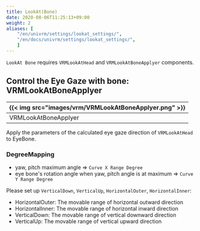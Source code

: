 ```yaml
---
title: LookAt(Bone)
date: 2020-08-06T11:25:13+09:00
weight: 2
aliases: [
    "/en/univrm/settings/lookat_settings/",
    "/en/docs/univrm/settings/lookat_settings/",
    ]
---
```


`LookAt Bone` requires `VRMLookAtHead` and `VRMLookAtBoneApplyer` components. 

## Control the Eye Gaze with bone: VRMLookAtBoneApplyer

|{{< img src="images/vrm/VRMLookAtBoneApplyer.png" >}}|
|-----|
|VRMLookAtBoneApplyer|

Apply the parameters of the calculated eye gaze direction of `VRMLookAtHead` to EyeBone.

### DegreeMapping

* yaw, pitch maximum angle  => `Curve X Range Degree`
* eye bone's rotation angle when yaw, pitch angle is at maximum => `Curve Y Range Degree`

Please set up `VerticalDown`, `VerticalUp`, `HorizontalOuter`, `HorizontalInner`:

* HorizontalOuter: The movable range of horizontal outward direction
* HorizontalInner: The movable range of horizontal inward direction
* VerticalDown: The movable range of vertical downward direction
* VerticalUp: The movable range of vertical upward direction
